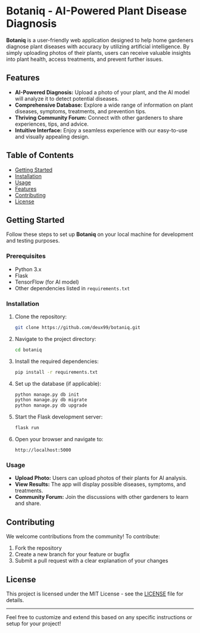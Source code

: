 # Botaniq - AI-Powered Plant Disease Diagnosis

**Botaniq** is a user-friendly web application designed to help home gardeners diagnose plant diseases with accuracy by utilizing artificial intelligence. By simply uploading photos of their plants, users can receive valuable insights into plant health, access treatments, and prevent further issues.

## Features

- **AI-Powered Diagnosis:** Upload a photo of your plant, and the AI model will analyze it to detect potential diseases.
- **Comprehensive Database:** Explore a wide range of information on plant diseases, symptoms, treatments, and prevention tips.
- **Thriving Community Forum:** Connect with other gardeners to share experiences, tips, and advice.
- **Intuitive Interface:** Enjoy a seamless experience with our easy-to-use and visually appealing design.

## Table of Contents

- [Getting Started](#getting-started)
- [Installation](#installation)
- [Usage](#usage)
- [Features](#features)
- [Contributing](#contributing)
- [License](#license)
  
## Getting Started

Follow these steps to set up **Botaniq** on your local machine for development and testing purposes.

### Prerequisites

- Python 3.x
- Flask
- TensorFlow (for AI model)
- Other dependencies listed in `requirements.txt`

### Installation

1. Clone the repository:

   ```bash
   git clone https://github.com/deux99/botaniq.git
   ```

2. Navigate to the project directory:

   ```bash
   cd botaniq
   ```

3. Install the required dependencies:

   ```bash
   pip install -r requirements.txt
   ```

4. Set up the database (if applicable):

   ```bash
   python manage.py db init
   python manage.py db migrate
   python manage.py db upgrade
   ```

5. Start the Flask development server:

   ```bash
   flask run
   ```

6. Open your browser and navigate to:

   ```
   http://localhost:5000
   ```

### Usage

- **Upload Photo:** Users can upload photos of their plants for AI analysis.
- **View Results:** The app will display possible diseases, symptoms, and treatments.
- **Community Forum:** Join the discussions with other gardeners to learn and share.

## Contributing

We welcome contributions from the community! To contribute:

1. Fork the repository
2. Create a new branch for your feature or bugfix
3. Submit a pull request with a clear explanation of your changes

## License

This project is licensed under the MIT License - see the [LICENSE](license.md) file for details.

---

Feel free to customize and extend this based on any specific instructions or setup for your project!
